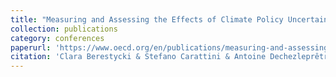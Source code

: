 ```yaml
---
title: "Measuring and Assessing the Effects of Climate Policy Uncertainty"
collection: publications
category: conferences
paperurl: 'https://www.oecd.org/en/publications/measuring-and-assessing-the-effects-of-climate-policy-uncertainty_34483d83-en.html'
citation: 'Clara Berestycki & Stefano Carattini & Antoine Dechezleprêtre & Tobias Kruse, 2022. "Measuring and assessing the effects of climate policy uncertainty", <i> OECD Economics Department Working Papers </i> No. 1724, OECD Publishing.'
---
```


